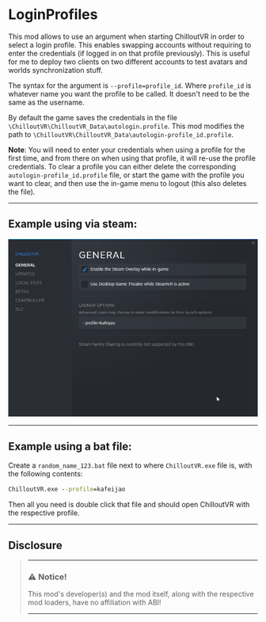 # LoginProfiles
This mod allows to use an argument when starting ChilloutVR in order to select a login profile. This enables
swapping accounts without requiring to enter the credentials (if logged in on that profile previously). This is useful for me to deploy two clients on two different
accounts to test avatars and worlds synchronization stuff.

The syntax for the argument is `--profile=profile_id`. Where `profile_id` is whatever name you want the profile to be called.
It doesn't need to be the same as the username.

By default the game saves the credentials in the file `\ChilloutVR\ChilloutVR_Data\autologin.profile`. This mod modifies
the path to `\ChilloutVR\ChilloutVR_Data\autologin-profile_id.profile`.

**Note**: You will need to enter your credentials when using a profile for the first time, and from there on when using
that profile, it will re-use the profile credentials. To clear a profile you can either delete the corresponding `autologin-profile_id.profile` file,
or start the game with the profile you want to clear, and then use the in-game menu to logout (this also deletes the file).

---
## Example using via steam:
![login_profile_example.png](login_profile_example.png)

---
## Example using a bat file:
Create a `random_name_123.bat` file next to where `ChilloutVR.exe` file is, with the following contents:
```bat
ChilloutVR.exe --profile=kafeijao
```
Then all you need is double click that file and should open ChilloutVR with the respective profile.

---
## Disclosure

> ___
> ### ⚠️ **Notice!**
>
> This mod's developer(s) and the mod itself, along with the respective mod loaders, have no affiliation with ABI!
> ___